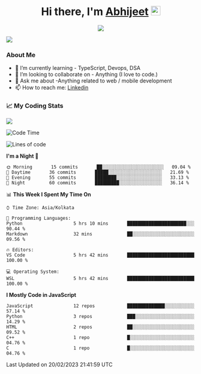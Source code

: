 <div align="center">
   <h1>Hi there, I'm <a href="">Abhijeet</a> <img src="https://media.giphy.com/media/hvRJCLFzcasrR4ia7z/giphy.gif" width="25px"> </h1>
   
   
   <img src="https://pronoun.cyou/x/y?subject=He&object=Him&height=20"> 
</div>

![](https://komarev.com/ghpvc/?username=abhijeetsingh-22)

<h3>About Me </h3>

<!-- - 🔭 I’m currently working on - My engineering Capstone Project -->
- 🌱 I’m currently learning - TypeScript, Devops, DSA
- 👯 I’m looking to collaborate on - Anything (I love to code.)
- 💬 Ask me about -Anything related to web / mobile development
- 📫 How to reach me: [Linkedin](https://www.linkedin.com/in/amabhijeet/)

### &#128200; My Coding Stats

<img align="center" src="https://github-readme-stats.vercel.app/api?username=abhijeetsingh-22&count_private=true&show_icons=true&theme=default&hide=stars" />

<!--START_SECTION:waka-->
![Code Time](http://img.shields.io/badge/Code%20Time-429%20hrs%2028%20mins-blue)

![Lines of code](https://img.shields.io/badge/From%20Hello%20World%20I%27ve%20Written-927%20Thousand%20lines%20of%20code-blue)

**I'm a Night 🦉** 

```text
🌞 Morning       15 commits       ██░░░░░░░░░░░░░░░░░░░░░░░   09.04 % 
🌆 Daytime       36 commits       █████░░░░░░░░░░░░░░░░░░░░   21.69 % 
🌃 Evening       55 commits       ████████░░░░░░░░░░░░░░░░░   33.13 % 
🌙 Night         60 commits       █████████░░░░░░░░░░░░░░░░   36.14 % 

```


📊 **This Week I Spent My Time On** 

```text
⌚︎ Time Zone: Asia/Kolkata

💬 Programming Languages: 
Python                   5 hrs 10 mins       ██████████████████████░░░   90.44 % 
Markdown                 32 mins             ██░░░░░░░░░░░░░░░░░░░░░░░   09.56 % 

🔥 Editors: 
VS Code                  5 hrs 42 mins       █████████████████████████   100.00 % 

💻 Operating System: 
WSL                      5 hrs 42 mins       █████████████████████████   100.00 % 

```

**I Mostly Code in JavaScript** 

```text
JavaScript               12 repos            ██████████████░░░░░░░░░░░   57.14 % 
Python                   3 repos             ███░░░░░░░░░░░░░░░░░░░░░░   14.29 % 
HTML                     2 repos             ██░░░░░░░░░░░░░░░░░░░░░░░   09.52 % 
C++                      1 repo              █░░░░░░░░░░░░░░░░░░░░░░░░   04.76 % 
C                        1 repo              █░░░░░░░░░░░░░░░░░░░░░░░░   04.76 % 

```



 Last Updated on 20/02/2023 21:41:59 UTC
<!--END_SECTION:waka-->
